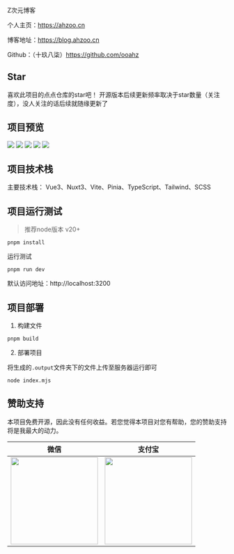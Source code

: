Z次元博客

个人主页：https://ahzoo.cn

博客地址：https://blog.ahzoo.cn

Github：（十玖八柒）https://github.com/ooahz

## Star

喜欢此项目的点点仓库的star吧！
开源版本后续更新频率取决于star数量（关注度），没人关注的话后续就随缘更新了


## 项目预览

![](https://s.ahzoo.cn/img/24/open/ob10016.webp)
![](https://s.ahzoo.cn/img/24/open/ob10005.webp)
![](https://s.ahzoo.cn/img/24/open/ob10008.webp)
![](https://s.ahzoo.cn/img/24/open/ob10013.webp)
![](https://s.ahzoo.cn/img/24/open/ob10010.webp)


## 项目技术栈

主要技术栈：
Vue3、Nuxt3、Vite、Pinia、TypeScript、Tailwind、SCSS

## 项目运行测试

> 推荐node版本 v20+

```shell
pnpm install
```

运行测试

```shell
pnpm run dev
```
默认访问地址：http://localhost:3200

## 项目部署

1. 构建文件

```shell
pnpm build
```

2. 部署项目

将生成的`.output`文件夹下的文件上传至服务器运行即可
```shell
node index.mjs
```

## 赞助支持

本项目免费开源，因此没有任何收益。若您觉得本项目对您有帮助，您的赞助支持将是我最大的动力。

|                       微信                       |                      支付宝                       |
| :----------------------------------------------: | :-----------------------------------------------: |
| <img src="https://s.ahzoo.cn/mine/wechat.png" width="200" /> | <img src="https://s.ahzoo.cn/mine/alipay.png" width="200" /> |
